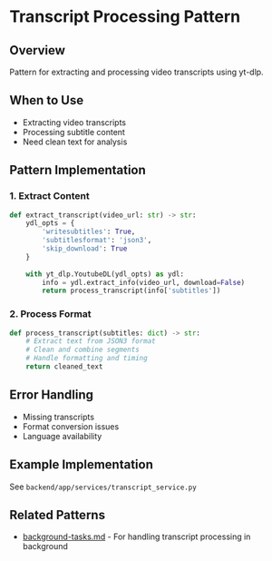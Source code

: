 # Transcript Processing Pattern

## Overview
Pattern for extracting and processing video transcripts using yt-dlp.

## When to Use
- Extracting video transcripts
- Processing subtitle content
- Need clean text for analysis

## Pattern Implementation

### 1. Extract Content
```python
def extract_transcript(video_url: str) -> str:
    ydl_opts = {
        'writesubtitles': True,
        'subtitlesformat': 'json3',
        'skip_download': True
    }
    
    with yt_dlp.YoutubeDL(ydl_opts) as ydl:
        info = ydl.extract_info(video_url, download=False)
        return process_transcript(info['subtitles'])
```

### 2. Process Format
```python
def process_transcript(subtitles: dict) -> str:
    # Extract text from JSON3 format
    # Clean and combine segments
    # Handle formatting and timing
    return cleaned_text
```

## Error Handling
- Missing transcripts
- Format conversion issues
- Language availability

## Example Implementation
See `backend/app/services/transcript_service.py`

## Related Patterns
- [background-tasks.md](./background-tasks.md) - For handling transcript processing in background
